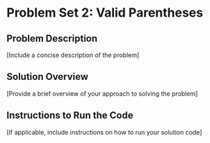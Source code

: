# Problem Set 2: Valid Parentheses
## Problem Description
[Include a concise description of the problem]
## Solution Overview
[Provide a brief overview of your approach to solving the problem]
## Instructions to Run the Code
[If applicable, include instructions on how to run your solution code]
